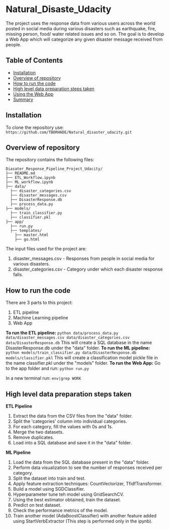 # Natural_Disaste_Udacity

The project uses the response data from various users across the world posted in social media during various disasters such as earthquake, fire, missing person, food/ water related issues and so on. The goal is to develop a Web App which will categorize any given disaster message received from people.

## Table of Contents

- [Installation](#installation)
- [Overview of repository](#overview-of-repository)
- [How to run the code](#how-to-run-the-code)
- [High level data preparation steps taken](#high-level-data-preparation-steps-taken)
- [Using the Web App](#using-the-web-app)
- [Summary](#summary)

## Installation

To clone the repository use: ```https://github.com/TBORHADE/Natural_disaster_udacity.git```

## Overview of repository

The repository contains the following files:

    Diasater_Response_Pipeline_Project_Udacity/
    ├── README.md
    ├── ETL_Workflow.ipynb
    ├── ML_workflow.ipynb
    ├── data/
      ├── disaster_categories.csv
      ├── disaster_messages.csv
      ├── DisasterResponse.db
      ├── process_data.py
    ├── models/
      ├── train_classifier.py
      ├── classifier.pkl
    ├── app/
      ├── run.py
      ├── templates/
        ├── master.html
        ├── go.html

The input files used for the project are:

1) disaster_messages.csv - Responses from people in social media for various disasters.
2) disaster_categories.csv - Category under which each disaster response falls.

## How to run the code

There are 3 parts to this project:
1) ETL pipeline
2) Machine Learning pipeline
3) Web App

**To run the ETL pipeline:**
    ``` python data/process_data.py data/disaster_messages.csv data/disaster_categories.csv data/DisasterResponse.db ```
This will create a SQL database in the name DisasterResponse.db under the "data" folder.
**To run the ML pipeline:**
    ``` python models/train_classifier.py data/DisasterResponse.db models/classifier.pkl ```
This will create a classification model pickle file in the name classifier.pkl under the "models" folder.
**To run the Web App:**
Go to the app folder and run:
    ``` python run.py ```
    
In a new terminal run:
    ``` env|grep WORK ```
    

    
## High level data preparation steps taken
**ETL Pipeline**
1) Extract the data from the CSV files from the "data" folder.
2) Split the 'categories' column into individual categories.
3) For each category, fill the values with 0s and 1s.
4) Merge the two datasets.
5) Remove duplicates.
6) Load into a SQL database and save it in the "data" folder.

**ML Pipeline**
1) Load the data from the SQL database present in the "data" folder.
2) Perform data visualization to see the number of responses received per category.
3) Split the dataset into train and test.
4) Apply feature extraction techniques: CountVectorizer, TfidfTransformer.
5) Build a model using SGDClassifier.
6) Hyperparameter tune teh model using GridSearchCV.
7) Using the best estimator obtained, train the dataset.
8) Predict on test dataset.
9) Check the performance metrics of the model.
10) Train another model (AdaBoostClassifier) with another feature added using StartVerbExtractor (This step is performed only in the ipynb).

